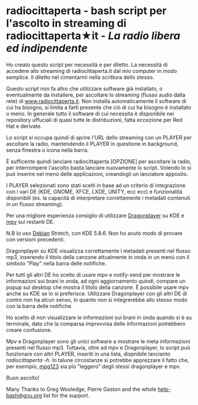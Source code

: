 # radiocittaperta - bash script per l'ascolto in streaming di radiocittaperta★it - _La radio libera ed indipendente_

Ho creato questo script per necessità e per diletto. La necessità di 
accedere allo streaming di radiocittaperta.it dal mio computer in modo
semplice. Il diletto nel cimentarmi nella scrittura dello stesso.

Questo script non fa altro che utilizzare software già installato,
o eventualmente da installere, per ascoltare lo streaming (flusso audio
dalla rete) di www.radiocittaperta.it. Non installa automaticamente il software di cui ha bisogno, si limita a farti presente che ciò di cui ha bisogno è installato o meno. In generale tutto il software di cui necessita è disponibile nei repository uffuciali di quasi tutte le distribuzioni, fatta eccezione per Red Hat e derivate.

Lo script si occupa quindi di aprire l'URL dello streaming con un PLAYER
per ascoltare la radio, mantendendo il PLAYER in questione in background,
senza finestra o icona nella barra.

È sufficente quindi lanciare radiocittaperta [OPZIONE] per ascoltare la radio, per interrompere l'ascolto basta lanciare nuovamente lo script. Volendo lo si può inserire nel menù delle applicazioni, creandogli un lanciatore apposito.

I PLAYER selezionati sono stati scelti in base ad un criterio di integrazione con i vari DE (KDE, GNOME, XFCE, LXDE, UNITY, ecc ecc) e funzionalità
disponibili (es. la capacità di interpretare correttamente i metadati contenuti in un flusso streaming).

Per una migliore esperienza consiglio di utilizzare [Dragonplayer](https://www.kde.org/applications/multimedia/dragonplayer/) 
su KDE e [mpv](https://mpv.io/) sui restanti DE.

N.B Io uso [Debian](https://www.kde.org/applications/multimedia/dragonplayer/) Stretch, con KDE 5.8.6. Non ho avuto modo di provare con versioni precedenti.

Dragonplayer su KDE visualizza correttamente i metadati presenti nel flusso
mp3, inserendo il titolo della canzone attualmente in onda in un menù con il
simbolo "Play" nella barra delle notifiche.

Per tutti gli altri DE ho scelto di usare mpv e notify-send per mostrare le 
informazioni sui brani in onda, ad ogni aggiornamento quindi, compare un popup
sul desktop che mostra il titolo della canzone. È possibile usare mpv anche su
KDE se lo si preferisce. Utilizzare Dragonplayer con gli altri DE di contro non
ha alcun senso, in quanto non si integrerebbe allo stesso modo con la barra
delle notifiche.

Ho scelto di non visualizzare le informazioni sui brani in onda quando si è su terminale, dato che la comparsa improvvisa
delle informazioni potrebbero creare confusione.

Mpv e Dragonplayer sono gli unici software a mostrare le meta informazioni presenti
nel flusso mp3. Tuttavia, oltre ad mpv e Dragonplayer, lo script può funzionare con altri PLAYER, inseriti
in una lista, dispnibile lancianto _radiocittaperta -h_. In talune circostanze si potrebbe apprezzare il fatto che, per esempio, [mpg123](https://mpg123.de/) sia più "leggero" degli stessi dragonplayer e mpv.

Buon ascolto!

Many Thanks to Greg Wooledge, Pierre Gaston and the whole help-bash@gnu.org list 
for the support.
